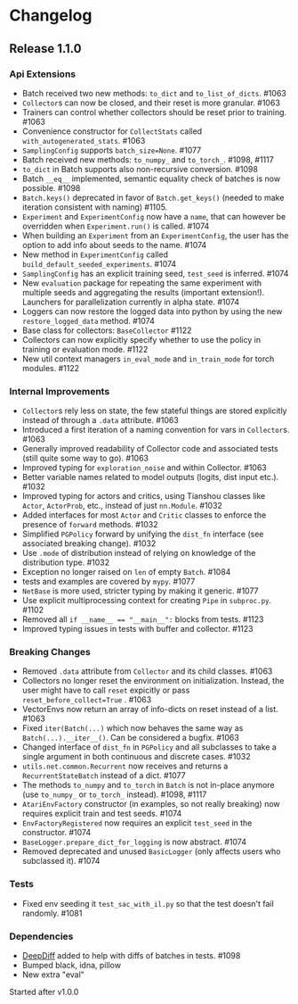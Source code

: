 # Changelog

## Release 1.1.0

### Api Extensions
- Batch received two new methods: `to_dict` and `to_list_of_dicts`. #1063
- `Collector`s can now be closed, and their reset is more granular. #1063
- Trainers can control whether collectors should be reset prior to training. #1063
- Convenience constructor for `CollectStats` called `with_autogenerated_stats`. #1063
- `SamplingConfig` supports `batch_size=None`. #1077
- Batch received new methods: `to_numpy_` and `to_torch_`. #1098, #1117
- `to_dict` in Batch supports also non-recursive conversion. #1098
- Batch `__eq__` implemented, semantic equality check of batches is now possible. #1098
- `Batch.keys()` deprecated in favor of `Batch.get_keys()` (needed to make iteration consistent with naming) #1105.
-  `Experiment` and  `ExperimentConfig` now have a `name`, that can however be overridden when `Experiment.run()` is called. #1074
- When building an `Experiment` from an `ExperimentConfig`, the user has the option to add info about seeds to the name. #1074
- New method in `ExperimentConfig` called `build_default_seeded_experiments`. #1074
- `SamplingConfig` has an explicit training seed, `test_seed` is inferred. #1074
- New `evaluation` package for repeating the same experiment with multiple seeds and aggregating the results (important extension!). 
Launchers for parallelization currently in alpha state. #1074
- Loggers can now restore the logged data into python by using the new `restore_logged_data` method. #1074
- Base class for collectors: `BaseCollector` #1122
- Collectors can now explicitly specify whether to use the policy in training or evaluation mode. #1122
- New util context managers `in_eval_mode` and `in_train_mode` for torch modules. #1122

### Internal Improvements
- `Collector`s rely less on state, the few stateful things are stored explicitly instead of through a `.data` attribute. #1063
- Introduced a first iteration of a naming convention for vars in `Collector`s. #1063
- Generally improved readability of Collector code and associated tests (still quite some way to go). #1063
- Improved typing for `exploration_noise` and within Collector. #1063
- Better variable names related to model outputs (logits, dist input etc.). #1032
- Improved typing for actors and critics, using Tianshou classes like `Actor`, `ActorProb`, etc., 
instead of just `nn.Module`. #1032
- Added interfaces for most `Actor` and `Critic` classes to enforce the presence of `forward` methods. #1032
- Simplified `PGPolicy` forward by unifying the `dist_fn` interface (see associated breaking change). #1032
- Use `.mode` of distribution instead of relying on knowledge of the distribution type. #1032
- Exception no longer raised on `len` of empty `Batch`. #1084
- tests and examples are covered by `mypy`. #1077
- `NetBase` is more used, stricter typing by making it generic. #1077
- Use explicit multiprocessing context for creating `Pipe` in `subproc.py`. #1102
- Removed all `if __name__ == "__main__":` blocks from tests. #1123
- Improved typing issues in tests with buffer and collector. #1123

### Breaking Changes

- Removed `.data` attribute from `Collector` and its child classes. #1063
- Collectors no longer reset the environment on initialization. Instead, the user might have to call `reset` 
expicitly or pass `reset_before_collect=True` . #1063
- VectorEnvs now return an array of info-dicts on reset instead of a list. #1063
- Fixed `iter(Batch(...)` which now behaves the same way as `Batch(...).__iter__()`. Can be considered a bugfix. #1063
- Changed interface of `dist_fn` in `PGPolicy` and all subclasses to take a single argument in both
continuous and discrete cases. #1032
- `utils.net.common.Recurrent` now receives and returns a `RecurrentStateBatch` instead of a dict. #1077
- The methods `to_numpy` and `to_torch` in `Batch` is not in-place anymore (use `to_numpy_` or `to_torch_` instead). #1098, #1117
- `AtariEnvFactory` constructor (in examples, so not really breaking) now requires explicit train and test seeds. #1074
- `EnvFactoryRegistered` now requires an explicit `test_seed` in the constructor. #1074
- `BaseLogger.prepare_dict_for_logging` is now abstract. #1074
- Removed deprecated and unused `BasicLogger` (only affects users who subclassed it). #1074


### Tests
- Fixed env seeding it `test_sac_with_il.py` so that the test doesn't fail randomly. #1081

### Dependencies
- [DeepDiff](https://github.com/seperman/deepdiff) added to help with diffs of batches in tests. #1098
- Bumped black, idna, pillow
- New extra "eval"

Started after v1.0.0
